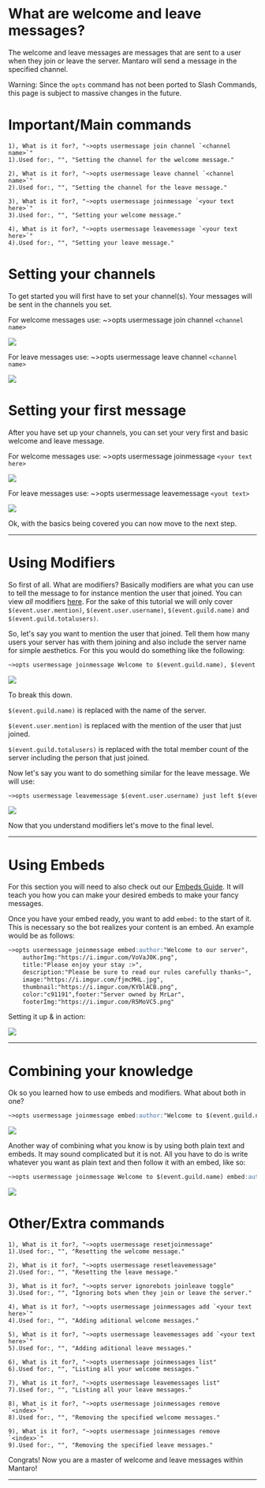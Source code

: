 # What are welcome and leave messages? 
The welcome and leave messages are messages that are sent to a user when they join or leave the server.
Mantaro will send a message in the specified channel.

Warning: Since the `opts` command has not been ported to Slash Commands, this page is subject to massive changes in the future.

# Important/Main commands
```api-parameters {anchorPrefix: "commands"}
1), What is it for?, "~>opts usermessage join channel `<channel name>`"
1).Used for:, "", "Setting the channel for the welcome message."

2), What is it for?, "~>opts usermessage leave channel `<channel name>`"
2).Used for:, "", "Setting the channel for the leave message."

3), What is it for?, "~>opts usermessage joinmessage `<your text here>`"
3).Used for:, "", "Setting your welcome message."

4), What is it for?, "~>opts usermessage leavemessage `<your text here>`"
4).Used for:, "", "Setting your leave message."
```

# Setting your channels
To get started you will first have to set your channel(s). Your messages will be sent in the channels you set.

For welcome messages use: ~>opts usermessage join channel `<channel name>`

![](https://i.imgur.com/mehwPN8.png)

For leave messages use: ~>opts usermessage leave channel `<channel name>`

![](https://i.imgur.com/pfi4ZuM.png)

# Setting your first message
After you have set up your channels, you can set your very first and basic welcome and leave message.

For welcome messages use: ~>opts usermessage joinmessage `<your text here>`

![](https://i.imgur.com/OrGDph3.png)

For leave messages use: ~>opts usermessage leavemessage `<yout text>`

![](https://i.imgur.com/27mp02Z.png)

Ok, with the basics being covered you can now move to the next step.

---
# Using Modifiers
So first of all. What are modifiers? Basically modifiers are what you can use to tell the message to for instance mention the user that joined. You can view *all* modifiers [here](guides/modifiers#modifiers-for-welcome-and-leave-messages). 
For the sake of this tutorial we will only cover `$(event.user.mention)`, `$(event.user.username)`, `$(event.guild.name)` and `$(event.guild.totalusers)`.

So, let's say you want to mention the user that joined. 
Tell them how many users your server has with them joining and also include the server name for simple aesthetics. For this you would do something like the following:

```md {wrap: true, wide: true}
~>opts usermessage joinmessage Welcome to $(event.guild.name), $(event.user.mention). You are our $(event.guild.totalusers)th member!
```

![](https://i.imgur.com/7nGWxjr.png)

To break this down.

`$(event.guild.name)` is replaced with the name of the server.

`$(event.user.mention)` is replaced with the mention of the user that just joined.

`$(event.guild.totalusers)` is replaced with the total member count of the server including the person that just joined.

Now let's say you want to do something similar for the leave message. 
We will use:

```md {wrap: true, wide: true}
~>opts usermessage leavemessage $(event.user.username) just left $(event.guild.name). Current Members $(event.guild.totalusers).
```

![](https://i.imgur.com/fuyNDjq.png)

Now that you understand modifiers let's move to the final level.

---
# Using Embeds
For this section you will need to also check out our [Embeds Guide](guides/embeds). 
It will teach you how you can make your desired embeds to make your fancy messages.

Once you have your embed ready, you want to add `embed:` to the start of it. This is necessary so the bot realizes your content is an embed.
An example would be as follows:

```md {wrap: true}
~>opts usermessage joinmessage embed:author:"Welcome to our server",
    authorImg:"https://i.imgur.com/VoVaJ0K.png",
    title:"Please enjoy your stay :>",
    description:"Please be sure to read our rules carefully thanks~",
    image:"https://i.imgur.com/fjmcMHL.jpg",
    thumbnail:"https://i.imgur.com/KYblACB.png",
    color:"c91191",footer:"Server owned by MrLar",
    footerImg:"https://i.imgur.com/R5MoVC5.png"
```

Setting it up & in action:

![](https://i.imgur.com/68xlljt.png)

---
# Combining your knowledge

Ok so you learned how to use embeds and modifiers. What about both in one?

```md {wrap: true}
~>opts usermessage joinmessage embed:author:"Welcome to $(event.guild.name)", authorImg:"https://i.imgur.com/VoVaJ0K.png", title:"Please be sure to read our rules carefully thanks~", description:"Please enjoy your stay $(event.user.mention)", thumbnail:"$(event.user.avatar)", color:"c91191",footer:"Server owned by $(event.guild.owner.username)", footerImg:"$(event.guild.owner.avatar)"
```

![](https://i.imgur.com/3aBjQIh.png)

Another way of combining what you know is by using both plain text and embeds. It may sound complicated but it is not. All you have to do is write whatever you want as plain text and then follow it with an embed, like so:

```md {wrap: true}
~>opts usermessage joinmessage Welcome to $(event.guild.name) embed:authorImg:"https://i.imgur.com/VoVaJ0K.png", title:"Please be sure to read our rules carefully thanks~", description:"Please enjoy your stay $(event.user.mention)", thumbnail:"$(event.user.avatar)", color:"c91191",footer:"Server owned by $(event.guild.owner.username)", footerImg:"$(event.guild.owner.avatar)"
```

![](https://i.imgur.com/pqXQund.png)

# Other/Extra commands
```api-parameters {anchorPrefix: "other"}
1), What is it for?, "~>opts usermessage resetjoinmessage"
1).Used for:, "", "Resetting the welcome message."

2), What is it for?, "~>opts usermessage resetleavemessage"
2).Used for:, "", "Resetting the leave message."

3), What is it for?, "~>opts server ignorebots joinleave toggle"
3).Used for:, "", "Ignoring bots when they join or leave the server."

4), What is it for?, "~>opts usermessage joinmessages add `<your text here>`"
4).Used for:, "", "Adding aditional welcome messages."

5), What is it for?, "~>opts usermessage leavemessages add `<your text here>`"
5).Used for:, "", "Adding aditional leave messages."

6), What is it for?, "~>opts usermessage joinmessages list"
6).Used for:, "", "Listing all your welcome messages."

7), What is it for?, "~>opts usermessage leavemessages list"
7).Used for:, "", "Listing all your leave messages."

8), What is it for?, "~>opts usermessage joinmessages remove `<index>`"
8).Used for:, "", "Removing the specified welcome messages."

9), What is it for?, "~>opts usermessage joinmessages remove `<index>`"
9).Used for:, "", "Removing the specified leave messages."
```

Congrats! Now you are a master of welcome and leave messages within Mantaro! 

---
